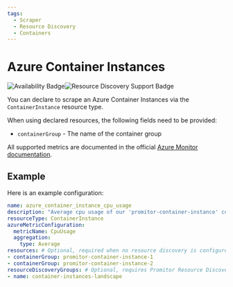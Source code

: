 ```yaml
---
tags:
  - Scraper
  - Resource Discovery
  - Containers
---
```


# Azure Container Instances

![Availability Badge](https://img.shields.io/badge/Available%20Starting-v1.0-green.svg)![Resource Discovery Support Badge](https://img.shields.io/badge/Support%20for%20Resource%20Discovery-Yes-green.svg)

You can declare to scrape an Azure Container Instances via the `ContainerInstance`
resource type.

When using declared resources, the following fields need to be provided:

- `containerGroup` - The name of the container group

All supported metrics are documented in the official [Azure Monitor documentation](https://docs.microsoft.com/en-us/azure/azure-monitor/platform/metrics-supported#microsoftcontainerinstancecontainergroups).

## Example

Here is an example configuration:

```yaml
name: azure_container_instance_cpu_usage
description: "Average cpu usage of our 'promitor-container-instance' container instance"
resourceType: ContainerInstance
azureMetricConfiguration:
  metricName: CpuUsage
  aggregation:
    type: Average
resources: # Optional, required when no resource discovery is configured
- containerGroup: promitor-container-instance-1
- containerGroup: promitor-container-instance-2
resourceDiscoveryGroups: # Optional, requires Promitor Resource Discovery agent (https://promitor.io/concepts/how-it-works#using-resource-discovery)
- name: container-instances-landscape
```
